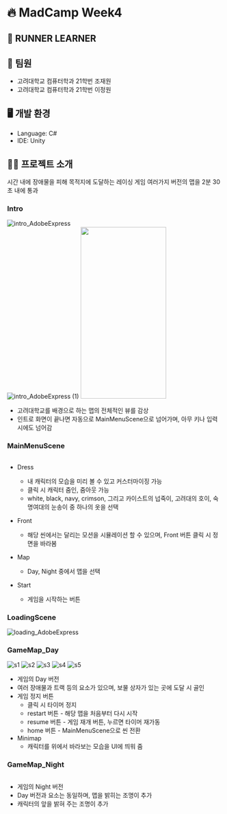 # 🔥 MadCamp Week4

## 🏃 RUNNER LEARNER

## 🐯 팀원
* 고려대학교 컴퓨터학과 21학번 조재원<br>
* 고려대학교 컴퓨터학과 21학번 이정원

## 🖥️ 개발 환경
* Language: C#
* IDE: Unity

## 🏃‍♂️ 프로젝트 소개
시간 내에 장애물을 피해 목적지에 도달하는 레이싱 게임
여러가지 버전의 맵을 2분 30초 내에 통과

### Intro
![intro_AdobeExpress](https://github.com/jw0202058/week4/assets/123575547/0393c01f-c882-4f73-9d6f-7c4a11c1295f)
<br>
![intro_AdobeExpress (1)](https://github.com/jw0202058/week4/assets/123575547/a0fa8fd6-09d2-403a-9939-e304ef17fb39)
<img src="https://github.com/jw0202058/week4/assets/123575547/a0fa8fd6-09d2-403a-9939-e304ef17fb39.png"  width="200" height="400"/>

* 고려대학교를 배경으로 하는 맵의 전체적인 뷰를 감상
* 인트로 화면이 끝나면 자동으로 MainMenuScene으로 넘어가며, 아무 키나 입력 시에도 넘어감

### MainMenuScene
```
```
* Dress
  * 내 캐릭터의 모습을 미리 볼 수 있고 커스터마이징 가능
  * 클릭 시 캐릭터 줌인, 줌아웃 가능
  * white, black, navy, crimson, 그리고 카이스트의 넙죽이, 고려대의 호이, 숙명여대의 눈송이 중 하나의 옷을 선택

* Front
  * 해당 씬에서는 달리는 모션을 시뮬레이션 할 수 있으며, Front 버튼 클릭 시 정면을 바라봄

* Map
  * Day, Night 중에서 맵을 선택

* Start
  * 게임을 시작하는 버튼

### LoadingScene
![loading_AdobeExpress](https://github.com/jw0202058/week4/assets/123575547/4ba459a0-c6f6-4460-b119-1eca1be8c6fb)


### GameMap_Day

![s1](https://github.com/jw0202058/week4/assets/121816472/8ab5b4f6-3ee9-47bc-a1ba-0bcdc5db8510)
![s2](https://github.com/jw0202058/week4/assets/121816472/338687ed-7825-4321-a482-102202210b2c)
![s3](https://github.com/jw0202058/week4/assets/121816472/50ba325c-ac3e-47c2-817c-db569729153a)
![s4](https://github.com/jw0202058/week4/assets/121816472/543bd8a7-26b5-45a6-a96c-047d5c87d565)
![s5](https://github.com/jw0202058/week4/assets/121816472/99c699fc-db73-43fb-8a08-9207072bb25d)


* 게임의 Day 버전
* 여러 장애물과 트랙 등의 요소가 있으며, 보물 상자가 있는 곳에 도달 시 골인
* 게임 정지 버튼
  * 클릭 시 타이머 정지
  * restart 버튼 - 해당 맵을 처음부터 다시 시작
  * resume 버튼 - 게임 재개 버튼, 누르면 타이머 재가동
  * home 버튼 - MainMenuScene으로 씬 전환
* Minimap
  * 캐릭터를 위에서 바라보는 모습을 UI에 띄워 줌

### GameMap_Night
```
```
* 게임의 Night 버전
* Day 버전과 요소는 동일하며, 맵을 밝히는 조명이 추가
* 캐릭터의 앞을 밝혀 주는 조명이 추가

